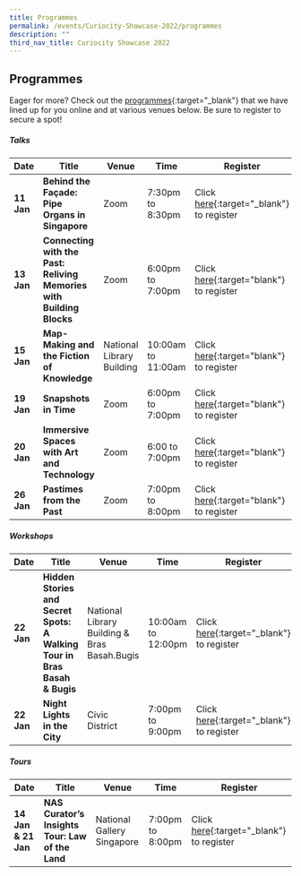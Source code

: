 ```yaml
---
title: Programmes
permalink: /events/Curiocity-Showcase-2022/programmes
description: ""
third_nav_title: Curiocity Showcase 2022
---
```

## **Programmes**

Eager for more? Check out the [programmes](https://www.eventbrite.com/cc/curiocity-places-perspectives-46319){:target="_blank"} that we have lined up for you online and at various venues below. Be sure to register to secure a spot!

##### **Talks**

| **Date** | **Title** | **Venue** | **Time** | **Register**|
| -------- | -------- | -------- | -------- | -------- |
|**11 Jan**    | **Behind the Façade: Pipe Organs in Singapore**  | Zoom     | 7:30pm to 8:30pm  | Click [here](https://www.eventbrite.com/e/behind-the-facade-pipe-organs-in-singapore-tickets-223913781147?aff=odcleoeventsincollection&keep_tld=1){:target="_blank"} to register |
|**13 Jan**     | **Connecting with the Past: Reliving Memories with Building Blocks**    | Zoom  | 6:00pm to 7:00pm    | Click [here](https://www.eventbrite.sg/){:target="blank"} to register |
|**15 Jan**     | **Map-Making and the Fiction of Knowledge**    | National Library Building | 10:00am to 11:00am    | Click [here](https://www.eventbrite.sg/e/map-making-and-the-fiction-of-knowledge-mapping-the-world-exhibition-tickets-227561732267?aff=odcleoeventsincollection){:target="blank"} to register |
| **19 Jan**     | **Snapshots in Time**    | Zoom  | 6:00pm to 7:00pm    | Click [here](https://www.eventbrite.sg/){:target="blank"} to register |
| **20 Jan**     | **Immersive Spaces with Art and Technology**     |  Zoom   | 6:00 to 7:00pm    | Click [here](https://www.eventbrite.sg/e/immersive-spaces-with-art-and-technology-tickets-223847593177?aff=odcleoeventsincollection){:target="blank"} to register |
| **26 Jan**     | **Pastimes from the Past**   | Zoom  | 7:00pm to 8:00pm    | Click [here](https://www.eventbrite.sg/){:target="blank"} to register |

##### **Workshops**

| **Date** | **Title** | **Venue** | **Time** | **Register**|
| -------- | -------- | -------- | -------- | -------- |
| **22 Jan**    | **Hidden Stories and Secret Spots: A Walking Tour in Bras Basah & Bugis**     | National Library Building & Bras Basah.Bugis   | 10:00am to 12:00pm   | Click [here](https://www.eventbrite.sg/){:target="_blank"} to register |
| **22 Jan**     | **Night Lights in the City**      |  Civic District  | 7:00pm to 9:00pm  | Click [here](https://www.eventbrite.sg/){:target="_blank"} to register |

##### **Tours**

| **Date** | **Title** | **Venue** | **Time** | **Register**|
| -------- | -------- | -------- | -------- | -------- |
| **14 Jan & 21 Jan**    |**NAS Curator’s Insights Tour: Law of the Land**  | National Gallery Singapore  | 7:00pm to 8:00pm    | Click [here](https://www.eventbrite.sg/){:target="_blank"} to register |